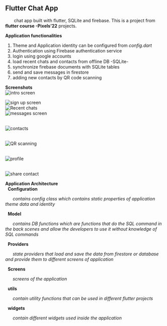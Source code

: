 ## Flutter Chat App
&nbsp;&nbsp;&nbsp;&nbsp;&nbsp;&nbsp; chat app built with flutter, SQLite and firebase. This is a project from **flutter course -Pixels’22** projects.

**Application functionalities**

 1. Theme and Application identity can be configured from *config.dart*
 2. Authentication using Firebase authentication service
 3. login using  google accounts
 4. load recent chats and contacts from offline DB -SQLite-
 5. synchronize firebase documents with SQLite tables
 6. send and save messages in firestore
 7. adding new contacts by QR code scanning 
 
**Screenshots**
<br/>
![intro screen](https://drive.google.com/uc?id=1wT5G1ibc0_0FVCaW5y0TFeLheTLLWUgv)
<br/>

![sign up screen](https://drive.google.com/uc?id=1e2Z_MjzLtHLYz-kfGVePFCs65JuV9S-f)
<br/>
![Recent chats](https://drive.google.com/uc?id=15C9GTyk4NgtWIdv5cPTWq9v9G15mlRJX)
<br/>
![messages screen](https://drive.google.com/uc?id=12o_u5aXMBZuEDhxVmUjxQs34WreuqsMW)
<br> <br>

![contacts](https://drive.google.com/uc?id=178KAmv9pUhVIqAc9-2cG9vHq_7p2cmTh)
<br> <br>

![QR scanning](https://drive.google.com/uc?id=1wmNuo_gJVCL4TuTkwOwAiEhaTAaHBAQw)
<br><br>

![profile](https://drive.google.com/uc?id=1gCzXUrZ43g6IIm9S_ntikYs4Va8zYErc)
<br><br>

![share contact](https://drive.google.com/uc?id=1cv1ADXnwu6kz0vhp-FFNI0UDgYDSo9bK)
<br>

**Application Architecture**<br>
&nbsp;&nbsp;**Configuration**<br>

&nbsp;&nbsp; &nbsp;&nbsp; *contains config class which contains static properties of application theme data and identity* 

&nbsp;&nbsp;**Model**<br>

&nbsp;&nbsp; &nbsp;&nbsp; *contains DB functions which are functions that do the SQL command in the back scenes and allow the developers to use it without knowledge of SQL commands* 

&nbsp;&nbsp;**Providers**<br>

&nbsp;&nbsp; &nbsp;&nbsp; *state providers that load and save the data from firestore or database and provide them to different screens of application* 

&nbsp;&nbsp;**Screens**<br>

&nbsp;&nbsp; &nbsp;&nbsp; *screens of the application* 

&nbsp;&nbsp;**utils**<br>

&nbsp;&nbsp; &nbsp;&nbsp; *contain utility functions that can be used in different flutter projects* 

&nbsp;&nbsp;**widgets**<br>

&nbsp;&nbsp; &nbsp;&nbsp; *contain different widgets used inside the application* 

